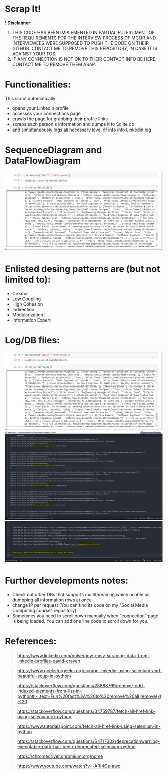 
# Scrap It!

**! Disclaimer:**
1. THIS CODE HAS BEEN IMPLEMENTED IN PARTIAL FULFILLMENT OF THE REQUIREMENTS FOR THE INTERVIEW PROCESS OF MCI.IR  AND INTERVIEWEES WERE SUPPOSED TO PUSH THE CODE ON THEIR GITHUB. CONTACT ME TO REMOVE THIS REPOSITORY, IN CASE IT IS AGAINST YOUR TOS.
2.  IF ANY CONNECTION IS NOT OK TO THEIR CONTACT INFO BE HERE, CONTACT ME TO REMOVE THEM ASAP.

# Functionalities:

This script automatically:
+  opens your Linkedin profile
+  accesses your connections page
+  crawls the page for grabbing their profile links
+  scraps each person's information and dumps it to Sqlite db
+  and simultaneously logs all necessary level of info into Linkedin.log 


# SequenceDiagram and DataFlowDiagram
![db](./pic/db.PNG?raw=true)


# Enlisted desing patterns are (but not limited to):
+ Creator
+ Low Coupling
+ High Cohesion 
+ Indirection
+ Modularization
+ Information Expert

# Log/DB files:
![db](./pic/db.PNG?raw=true)
![log](./pic/linkedinlog.PNG?raw=true)
![log2](./pic/linkedinlog2.PNG?raw=true)

# Further develepments notes:
+ Check out other DBs that supports multithreading which anable us dumpping all information rows at once
+ change IP per request (You can find its code on my "Social Media Computing course" repository)
+ Sometimes you need to scroll down manually when "connection" page is being loaded. You can add one line code to scroll down for you.


# References:
> https://www.linkedin.com/pulse/how-easy-scraping-data-from-linkedin-profiles-david-craven

> https://www.geeksforgeeks.org/scrape-linkedin-using-selenium-and-beautiful-soup-in-python/

> https://stackoverflow.com/questions/28883769/remove-odd-indexed-elements-from-list-in-python#:~:text=Fun%20fact%3A%20to%20remove%20all,remove(x)%20.

> https://stackoverflow.com/questions/34759787/fetch-all-href-link-using-selenium-in-python

> https://www.tutorialspoint.com/fetch-all-href-link-using-selenium-in-python

> https://stackoverflow.com/questions/64717302/deprecationwarning-executable-path-has-been-deprecated-selenium-python

> https://chromedriver.chromium.org/home

> https://www.youtube.com/watch?v=-ARI4Cz-awo
